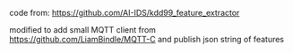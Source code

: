 
code from: https://github.com/AI-IDS/kdd99_feature_extractor

modified to add small MQTT client from https://github.com/LiamBindle/MQTT-C
and publish json string of features


